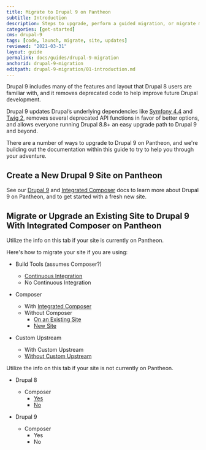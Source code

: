 ```yaml
---
title: Migrate to Drupal 9 on Pantheon
subtitle: Introduction
description: Steps to upgrade, perform a guided migration, or migrate manually to Drupal 9 on Pantheon.
categories: [get-started]
cms: drupal-9
tags: [code, launch, migrate, site, updates]
reviewed: "2021-03-31"
layout: guide
permalink: docs/guides/drupal-9-migration
anchorid: drupal-9-migration
editpath: drupal-9-migration/01-introduction.md
---
```


Drupal 9 includes many of the features and layout that Drupal 8 users are familiar with, and it removes deprecated code to help improve future Drupal development.

Drupal 9 updates Drupal’s underlying dependencies like [Symfony 4.4](https://symfony.com/releases/4.4) and [Twig 2](https://twig.symfony.com/doc/2.x/index.html), removes several deprecated API functions in favor of better options, and allows everyone running Drupal 8.8+ an easy upgrade path to Drupal 9 and beyond.

There are a number of ways to upgrade to Drupal 9 on Pantheon, and we're building out the documentation within this guide to try to help you through your adventure.

## Create a New Drupal 9 Site on Pantheon

See our [Drupal 9](/drupal-9) and [Integrated Composer](/integrated-composer) docs to learn more about Drupal 9 on Pantheon, and to get started with a fresh new site.

## Migrate or Upgrade an Existing Site to Drupal 9 With Integrated Composer on Pantheon

<TabList>

<Tab title="On Pantheon" id="on-pantheon" active={true}>

Utilize the info on this tab if your site is currently on Pantheon.

Here's how to migrate your site if you are using:

- Build Tools (assumes Composer?)
  - [Continuous Integration](/guides/drupal-9-migration/build-tools-to-d9-build-tools)
  - No Continuous Integration

- Composer
  - With [Integrated Composer](//guides/drupal-9-migration/upgrade-to-d9)
  - Without Composer
    - [On an Existing Site](/guides/drupal-9-migration/upgrade-to-d9)
    - [New Site](/guides/drupal-9-migration/migrate-manual-d9)

- Custom Upstream
  - With Custom Upstream
  - [Without Custom Upstream](/migrate#migrate-existing-sites)

</Tab>

<Tab title="Not on Pantheon" id="not-on-pantheon">

Utilize the info on this tab if your site is not currently on Pantheon.

- Drupal 8
  - Composer
    - [Yes](/guides/composer-convert)
    - [No](/guides/drupal-9-migration/migrate-manual-d9)

- Drupal 9
  - Composer
    - Yes
    - No


</Tab>

</TabList>
